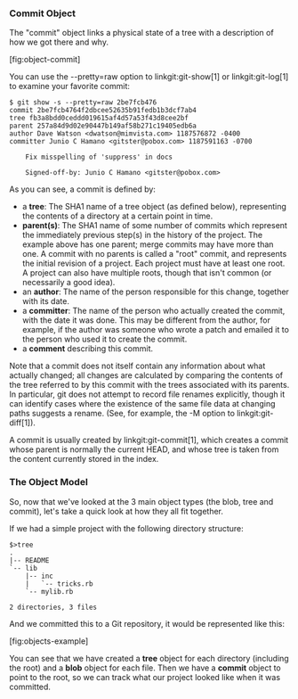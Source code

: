 ### Commit Object ###

The "commit" object links a physical state of a tree with a description
of how we got there and why. 

[fig:object-commit]

You can use the --pretty=raw option to
linkgit:git-show[1] or linkgit:git-log[1] to examine your favorite
commit:

    $ git show -s --pretty=raw 2be7fcb476
    commit 2be7fcb4764f2dbcee52635b91fedb1b3dcf7ab4
    tree fb3a8bdd0ceddd019615af4d57a53f43d8cee2bf
    parent 257a84d9d02e90447b149af58b271c19405edb6a
    author Dave Watson <dwatson@mimvista.com> 1187576872 -0400
    committer Junio C Hamano <gitster@pobox.com> 1187591163 -0700

        Fix misspelling of 'suppress' in docs

        Signed-off-by: Junio C Hamano <gitster@pobox.com>

As you can see, a commit is defined by:

- a **tree**: The SHA1 name of a tree object (as defined below), representing
  the contents of a directory at a certain point in time.
- **parent(s)**: The SHA1 name of some number of commits which represent the
  immediately previous step(s) in the history of the project.  The
  example above has one parent; merge commits may have more than
  one.  A commit with no parents is called a "root" commit, and
  represents the initial revision of a project.  Each project must have
  at least one root.  A project can also have multiple roots, though
  that isn't common (or necessarily a good idea).
- an **author**: The name of the person responsible for this change, together
  with its date.
- a **committer**: The name of the person who actually created the commit,
  with the date it was done.  This may be different from the author, for
  example, if the author was someone who wrote a patch and emailed it
  to the person who used it to create the commit.
- a **comment** describing this commit.

Note that a commit does not itself contain any information about what
actually changed; all changes are calculated by comparing the contents
of the tree referred to by this commit with the trees associated with
its parents.  In particular, git does not attempt to record file renames
explicitly, though it can identify cases where the existence of the same
file data at changing paths suggests a rename.  (See, for example, the
-M option to linkgit:git-diff[1]).

A commit is usually created by linkgit:git-commit[1], which creates a
commit whose parent is normally the current HEAD, and whose tree is
taken from the content currently stored in the index.

### The Object Model ###

So, now that we've looked at the 3 main object types (the blob, tree and commit), 
let's take a quick look at how they all fit together.

If we had a simple project with the following directory structure:

    $>tree
    .
    |-- README
    `-- lib
        |-- inc
        |   `-- tricks.rb
        `-- mylib.rb

    2 directories, 3 files

And we committed this to a Git repository, it would be represented like this:

[fig:objects-example]

You can see that we have created a **tree** object for each directory (including the root)
and a **blob** object for each file.  Then we have a **commit** object to point
to the root, so we can track what our project looked like when it was committed.